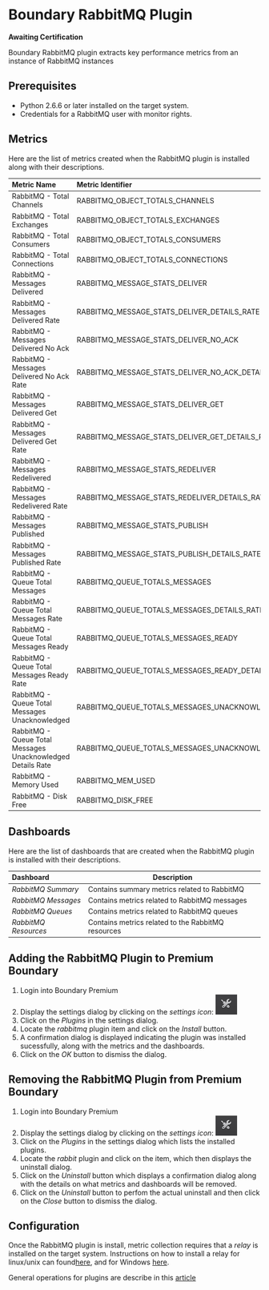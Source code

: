 Boundary RabbitMQ Plugin
========================

**Awaiting Certification**

Boundary RabbitMQ plugin extracts key performance metrics from an instance of RabbitMQ instances

## Prerequisites
* Python 2.6.6 or later installed on the target system.
* Credentials for a RabbitMQ user with monitor rights.

## Metrics
Here are the list of metrics created when the RabbitMQ plugin is installed along with their descriptions.

|Metric Name                                                |Metric Identifier                                               |Description                                                |
|:----------------------------------------------------------|:---------------------------------------------------------------|:----------------------------------------------------------|
|RabbitMQ - Total Channels                                  |RABBITMQ\_OBJECT\_TOTALS\_CHANNELS                              |RabbitMQ - Total Channels                                  |
|RabbitMQ - Total Exchanges                                 |RABBITMQ\_OBJECT\_TOTALS\_EXCHANGES                             |RabbitMQ - Total Exchanges                                 |
|RabbitMQ - Total Consumers                                 |RABBITMQ\_OBJECT\_TOTALS\_CONSUMERS                             |RabbitMQ - Total Consumers                                 |
|RabbitMQ - Total Connections                               |RABBITMQ\_OBJECT\_TOTALS\_CONNECTIONS                           |RabbitMQ - Total Connections                               |
|RabbitMQ - Messages Delivered                              |RABBITMQ\_MESSAGE\_STATS\_DELIVER                               |RabbitMQ - Messages Delivered                              |
|RabbitMQ - Messages Delivered Rate                         |RABBITMQ\_MESSAGE\_STATS\_DELIVER\_DETAILS\_RATE                |RabbitMQ - Messages Delivered Rate                         |
|RabbitMQ - Messages Delivered No Ack                       |RABBITMQ\_MESSAGE\_STATS\_DELIVER\_NO\_ACK                      |RabbitMQ - Messages Delivered No Ack                       |
|RabbitMQ - Messages Delivered No Ack Rate                  |RABBITMQ\_MESSAGE\_STATS\_DELIVER\_NO\_ACK\_DETAILS\_RATE       |RabbitMQ - Messages Delivered No Ack Rate                  |
|RabbitMQ - Messages Delivered Get                          |RABBITMQ\_MESSAGE\_STATS\_DELIVER\_GET                          |RabbitMQ - Messages Delivered Get                          |
|RabbitMQ - Messages Delivered Get Rate                     |RABBITMQ\_MESSAGE\_STATS\_DELIVER\_GET\_DETAILS\_RATE           |RabbitMQ - Messages Delivered Get Rate                     |
|RabbitMQ - Messages Redelivered                            |RABBITMQ\_MESSAGE\_STATS\_REDELIVER                             |RabbitMQ - Messages Redelivered                            |
|RabbitMQ - Messages Redelivered Rate                       |RABBITMQ\_MESSAGE\_STATS\_REDELIVER\_DETAILS\_RATE              |RabbitMQ - Messages Redelivered Rate                       |
|RabbitMQ - Messages Published                              |RABBITMQ\_MESSAGE\_STATS\_PUBLISH                               |RabbitMQ - Messages Published                              |
|RabbitMQ - Messages Published Rate                         |RABBITMQ\_MESSAGE\_STATS\_PUBLISH\_DETAILS\_RATE                |RabbitMQ - Messages Published Rate                         |
|RabbitMQ - Queue Total Messages                            |RABBITMQ\_QUEUE\_TOTALS\_MESSAGES                               |RabbitMQ - Queue Total Messages                            |
|RabbitMQ - Queue Total Messages Rate                       |RABBITMQ\_QUEUE\_TOTALS\_MESSAGES\_DETAILS\_RATE                |RabbitMQ - Queue Total Messages Rate                       |
|RabbitMQ - Queue Total Messages Ready                      |RABBITMQ\_QUEUE\_TOTALS\_MESSAGES\_READY                        |RabbitMQ - Queue Total Messages Ready                      |
|RabbitMQ - Queue Total Messages Ready Rate                 |RABBITMQ\_QUEUE\_TOTALS\_MESSAGES\_READY\_DETAILS\_RATE         |RabbitMQ - Queue Total Messages Ready Rate                 |
|RabbitMQ - Queue Total Messages Unacknowledged             |RABBITMQ\_QUEUE\_TOTALS\_MESSAGES\_UNACKNOWLEDGED               |RabbitMQ - Queue Total Messages Unacknowledged             |
|RabbitMQ - Queue Total Messages Unacknowledged Details Rate|RABBITMQ\_QUEUE\_TOTALS\_MESSAGES\_UNACKNOWLEDGED\_DETAILS\_RATE|RabbitMQ - Queue Total Messages Unacknowledged Details Rate|
|RabbitMQ - Memory Used                                     |RABBITMQ\_MEM\_USED                                             |RabbitMQ - Memory Used                                     |
|RabbitMQ - Disk Free                                       |RABBITMQ\_DISK\_FREE                                            |RabbitMQ - Disk Free                                       |
## Dashboards
Here are the list of dashboards that are created when the RabbitMQ plugin is installed with their descriptions.

|Dashboard           | Description                                      |
|:-------------------|--------------------------------------------------|
|_RabbitMQ Summary_  |Contains summary metrics related to RabbitMQ      |
|_RabbitMQ Messages_ |Contains metrics related to RabbitMQ messages     |
|_RabbitMQ Queues_   |Contains metrics related to RabbitMQ queues       |
|_RabbitMQ Resources_|Contains metrics related to the RabbitMQ resources|

## Adding the RabbitMQ Plugin to Premium Boundary

1. Login into Boundary Premium
2. Display the settings dialog by clicking on the _settings icon_: ![](src/main/resources/settings_icon.png)
3. Click on the _Plugins_ in the settings dialog.
4. Locate the _rabbitmq_ plugin item and click on the _Install_ button.
5. A confirmation dialog is displayed indicating the plugin was installed sucessfully, along with the metrics and the dashboards.
6. Click on the _OK_ button to dismiss the dialog.

## Removing the RabbitMQ Plugin from Premium Boundary

1. Login into Boundary Premium
2. Display the settings dialog by clicking on the _settings icon_: ![](src/main/resources/settings_icon.png)
3. Click on the _Plugins_ in the settings dialog which lists the installed plugins.
4. Locate the _rabbit_ plugin and click on the item, which then displays the uninstall dialog.
5. Click on the _Uninstall_ button which displays a confirmation dialog along with the details on what metrics and dashboards will be removed.
6. Click on the _Uninstall_ button to perfom the actual uninstall and then click on the _Close_ button to dismiss the dialog.

## Configuration

Once the RabbitMQ plugin is install, metric collection requires that a _relay_ is installed on the target system. Instructions on how to install a relay for linux/unix can found[here](http://premium-documentation.boundary.com/relays), and for Windows [here](http://premium-support.boundary.com/customer/portal/articles/1656465-installing-relay-on-windows).

General operations for plugins are describe in this [article](http://premium-support.boundary.com/customer/portal/articles/1635550-plugins---how-to)
